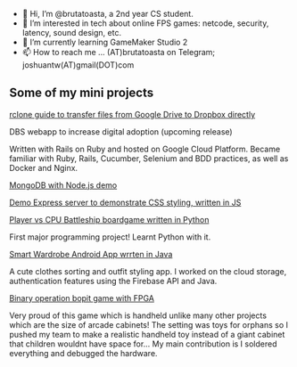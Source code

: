- 👋 Hi, I’m @brutatoasta, a 2nd year CS student.
- 👀 I’m interested in tech about online FPS games: netcode, security, latency, sound design, etc.
- 🌱 I’m currently learning GameMaker Studio 2
- 📫 How to reach me ... (AT)brutatoasta on Telegram; joshuantw(AT)gmail(DOT)com

## Some of my mini projects

[rclone guide to transfer files from Google Drive to Dropbox directly](rclone-guide.md)

DBS webapp to increase digital adoption (upcoming release)

Written with Rails on Ruby and hosted on Google Cloud Platform. Became familiar with Ruby, Rails, Cucumber, Selenium and BDD practices, as well as Docker and Nginx.

[MongoDB with Node.js demo](https://github.com/brutatoasta/escmongonode)


[Demo Express server to demonstrate CSS styling, written in JS](https://github.com/brutatoasta/first_static_express)


[Player vs CPU Battleship boardgame written in Python](https://github.com/brutatoasta/battleshiprep)

First major programming project! Learnt Python with it.


[Smart Wardrobe Android App wrrten in Java](https://github.com/brutatoasta/shibushi)

A cute clothes sorting and outfit styling app. I worked on the cloud storage, authentication features using the Firebase API and Java.


[Binary operation bopit game with FPGA](https://github.com/brutatoasta/bitop)

Very proud of this game which is handheld unlike many other projects which are the size of arcade cabinets! The setting was toys for orphans so I pushed my team to make a realistic handheld toy instead of a giant cabinet that children wouldnt have space for... My main contribution is I soldered everything and debugged the hardware.

<!---
brutatoasta/brutatoasta is a ✨ special ✨ repository because its `README.md` (this file) appears on your GitHub profile.
You can click the Preview link to take a look at your changes.
--->
